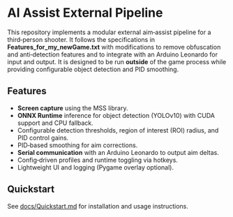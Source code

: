 # AI Assist External Pipeline

This repository implements a modular external aim‑assist pipeline for a third‑person shooter.
It follows the specifications in **Features_for_my_newGame.txt** with modifications
to remove obfuscation and anti‑detection features and to integrate with an
Arduino Leonardo for input and output.  It is designed to be run **outside** of
the game process while providing configurable object detection and PID
smoothing.

## Features

- **Screen capture** using the MSS library.
- **ONNX Runtime** inference for object detection (YOLOv10) with CUDA support and
  CPU fallback.
- Configurable detection thresholds, region of interest (ROI) radius,
  and PID control gains.
- PID‑based smoothing for aim corrections.
- **Serial communication** with an Arduino Leonardo to output aim deltas.
- Config‑driven profiles and runtime toggling via hotkeys.
- Lightweight UI and logging (Pygame overlay optional).

## Quickstart

See [docs/Quickstart.md](docs/Quickstart.md) for installation and usage instructions.